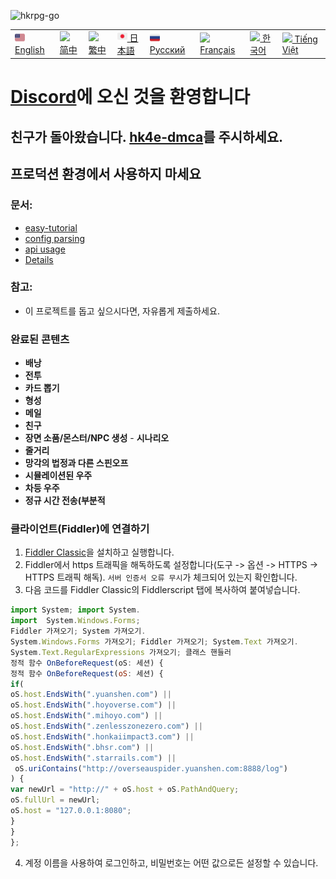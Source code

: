 ![hkrpg-go](https://socialify.git.ci/gucooing/hkrpg-go/image?description=1&font=Inter&forks=1&language=1&name=1&owner=1&pattern=Circuit%20Board&stargazers=1&theme=Auto)

<div align="center">
<table>
<td valign="center"><a href="README.md"><img src="https://github.com/twitter/twemoji/blob/master/assets/svg/1f1fa-1f1f8.svg" width="16"/> English</td>
 
<td valign="center"><a href="README_zh-CN.md"><img src="https://em-content.zobj.net/thumbs/120/twitter/351/flag-china_1f1e8-1f1f3.png" width="16"/> 简中</td>
 
<td valign="center"><a href="README_zh-TW.md"><img src="https://em-content.zobj.net/thumbs/120/twitter/351/flag-china_1f1e8-1f1f3.png" width="16"/> 繁中</td>
 
<td valign="center"><a href="README-JP.md"><img src="https://github.com/twitter/twemoji/blob/master/assets/svg/1f1ef-1f1f5.svg" width="16"/> 日本語</td>
 
<td valign="center"><a href="README-RU.md"><img src="https://github.com/twitter/twemoji/blob/master/assets/svg/1f1f7-1f1fa.svg" width="16"/> Русский</a></td>

<td valign="center"><a href="README-FR.md"><img src="https://em-content.zobj.net/thumbs/160/twitter/154/flag-for-france_1f1eb-1f1f7.png" width="16"/> Français</td>
 
<td valign="center"><a href="README-KR.md"><img src="https://em-content.zobj.net/source/twitter/53/flag-for-south-korea_1f1f0-1f1f7.png" width="16"/> 한국어</td>
 
<td valign="center"><a href="README-VI.md"><img src="https://em-content.zobj.net/thumbs/120/twitter/351/flag-vietnam_1f1fb-1f1f3.png" width="16"/> Tiếng Việt </a>
</td>
</table>
</div>

# **[Discord](https://discord.gg/222yVp6pUq)에 오신 것을 환영합니다**

## 친구가 돌아왔습니다. [hk4e-dmca](https://github.com/flswld/hk4e-go)를 주시하세요.

## 프로덕션 환경에서 사용하지 마세요

### 문서:
* [easy-tutorial](./docs/tutorial/zh-cn.md)
* [config parsing](./docs/conf/zh-CN.md)
* [api usage](./docs/command/zh-CN.md)
* [Details](./docs/progress/zh-CN.md)

### 참고:
* 이 프로젝트를 돕고 싶으시다면, 자유롭게 제출하세요.

 ### 완료된 콘텐츠
- **배낭**
- **전투**
- **카드 뽑기**
- **형성**
- **메일**
- **친구**
- **장면 소품/몬스터/NPC 생성** - **시나리오**
- **줄거리**
- **망각의 법정과 다른 스핀오프**
- **시뮬레이션된 우주**
- **차등 우주**
- **정규 시간 전송(부분적**

### 클라이언트(Fiddler)에 연결하기
1. [Fiddler Classic](https://www.telerik.com/fiddler)을 설치하고 실행합니다.
2. Fiddler에서 https 트래픽을 해독하도록 설정합니다(도구 -> 옵션 -> HTTPS -> HTTPS 트래픽 해독). `서버 인증서 오류 무시`가 체크되어 있는지 확인합니다.
3. 다음 코드를 Fiddler Classic의 Fiddlerscript 탭에 복사하여 붙여넣습니다.

```javascript
import System; import System.
import  System.Windows.Forms;
Fiddler 가져오기; System 가져오기.
System.Windows.Forms 가져오기; Fiddler 가져오기; System.Text 가져오기.
System.Text.RegularExpressions 가져오기; 클래스 핸들러
정적 함수 OnBeforeRequest(oS: 세션) {
정적 함수 OnBeforeRequest(oS: 세션) {
if(
oS.host.EndsWith(".yuanshen.com") ||
oS.host.EndsWith(".hoyoverse.com") ||
oS.host.EndsWith(".mihoyo.com") ||
oS.host.EndsWith(".zenlesszonezero.com") ||
oS.host.EndsWith(".honkaiimpact3.com") ||
oS.host.EndsWith(".bhsr.com") ||
oS.host.EndsWith(".starrails.com") ||
 oS.uriContains("http://overseauspider.yuanshen.com:8888/log")
) {
var newUrl = "http://" + oS.host + oS.PathAndQuery;
oS.fullUrl = newUrl;
oS.host = "127.0.0.1:8080";
}
}
};
```

4. 계정 이름을 사용하여 로그인하고, 비밀번호는 어떤 값으로든 설정할 수 있습니다.